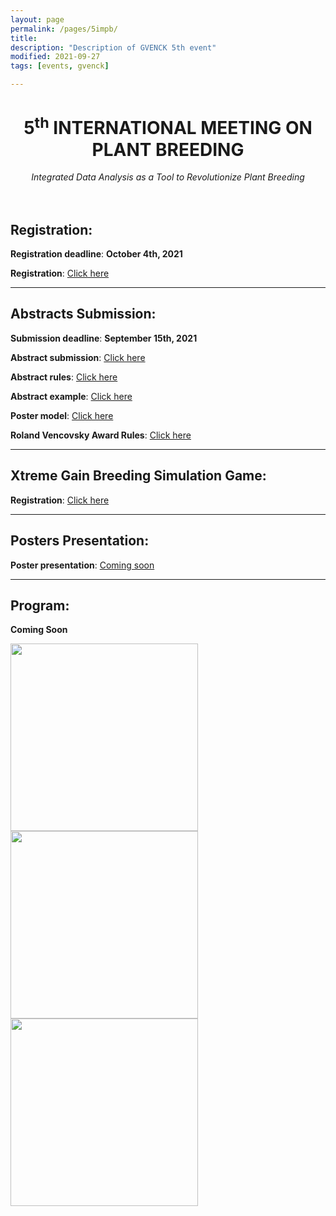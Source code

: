 ```yaml
---
layout: page
permalink: /pages/5impb/
title: 
description: "Description of GVENCK 5th event"
modified: 2021-09-27
tags: [events, gvenck]

---
```


<center><h1>5<sup>th</sup> INTERNATIONAL MEETING ON PLANT BREEDING</h1>
<i>Integrated Data Analysis as a Tool to Revolutionize Plant Breeding</i></center>
<br><br>

## Registration:
**Registration deadline**: **October 4th, 2021**  

**Registration**: [Click here](https://fealq.org.br/eventos/5th-international-meeting-on-plant-breeding-integrated-data-analysis-as-a-tool-to-revolutionize-plant-breeding/)  
  
<center><hr></center>
  
## Abstracts Submission:
**Submission deadline**: **September 15th, 2021**

**Abstract submission**: [Click here](https://docs.google.com/forms/d/e/1FAIpQLSchpuIXosALDSOyvZUSJFCYW3TT_8xK2NLi8Itg6GI4Xhx2Tw/viewform) 

**Abstract rules**: [Click here](../files/Rules_for_abstract_submissions.docx)

**Abstract example**: [Click here](../files/ABSTRACT_EXAMPLE.docx)

**Poster model**: [Click here](../files/model-poster-2021.pptx)  

**Roland Vencovsky Award Rules**: [Click here](../files/Rules_Roland_Vencovsky_Award.docx)

<center><hr></center>

## Xtreme Gain Breeding Simulation Game:
**Registration**: [Click here](https://docs.google.com/forms/d/e/1FAIpQLSehL5zqOekg4JQgImz_HXt7tZj7iFeFozo1Mrnek9g0PFp4Ww/viewform) 

<center><hr></center>

## Posters Presentation:
**Poster presentation**: [Coming soon]()  
  
<center><hr></center>

## Program:
**Coming Soon**


<img src="../images/5thIMPB_Flyer.png" height="300"> <img src="../images/5thIMPB_Awards.png" height="300"> <img src="../images/5thIMPB_XtremeGain.png" height="300">
